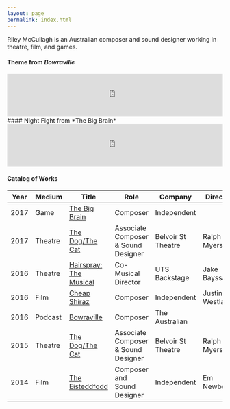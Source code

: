 ```yaml
---
layout: page
permalink: index.html
---
```


Riley McCullagh is an Australian composer and sound designer working in theatre, film, and games.

#### Theme from *Bowraville*
<iframe width="100%" height="100" scrolling="no" frameborder="no" allow="autoplay" src="https://w.soundcloud.com/player/?url=https%3A//api.soundcloud.com/tracks/393234336&amp;color=%23ff5500&amp;auto_play=false&amp;hide_related=false&amp;show_comments=true&amp;show_user=false&amp;show_reposts=false&amp;show_teaser=false&amp;visual=false&amp;show_artwork=false"></iframe>
#### Night Fight from *The Big Brain*
<iframe width="100%" height="100" scrolling="no" frameborder="no" allow="autoplay" src="https://w.soundcloud.com/player/?url=https%3A//api.soundcloud.com/tracks/392938374&amp;color=%23ff5500&amp;auto_play=false&amp;hide_related=false&amp;show_comments=true&amp;show_user=false&amp;show_reposts=false&amp;show_teaser=false&amp;visual=false&amp;show_artwork=false"></iframe>

#### Catalog of Works

| Year | Medium  | Title                                                          | Role                                | Company            | Director        |
| ---  | ---     | ---                                                            | ---                                 | ---                | ---             |
| 2017 | Game    | [The Big Brain](http://rileymccullagh.com/The-Big-Brain/)      | Composer                            | Independent      |                 |
| 2017 | Theatre | [The Dog/The Cat](http://rileymccullagh.com/Cat-Dog/)          | Associate Composer & Sound Designer | Belvoir St Theatre | Ralph Myers     |
| 2016 | Theatre | [Hairspray: The Musical](http://rileymccullagh.com/Hairspray/) | Co-Musical Director                 | UTS Backstage      | Jake Bayssari   |
| 2016 | Film    | [Cheap Shiraz](http://rileymccullagh.com/Cheap-Shiraz/)        | Composer                            |Independent         | Justin Westlake |
| 2016 | Podcast | [Bowraville](http://rileymccullagh.com/Bowraville/)            | Composer                            | The Australian     |                 |
| 2015 | Theatre | [The Dog/The Cat](http://rileymccullagh.com/Cat-Dog/)          | Associate Composer & Sound Designer | Belvoir St Theatre | Ralph Myers     |
| 2014 | Film    | [The Eisteddfodd](https://vimeo.com/124471791)                 | Composer and Sound Designer         | Independent        | Em Newberry     |
